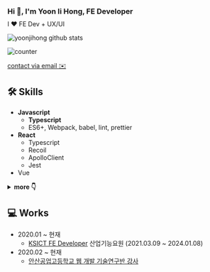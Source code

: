### Hi 👋, I'm Yoon Ii Hong, FE Developer
<div style="margin-top: -6px">
  <p style="font-size: 14px; opacity: 1">I ❤️ FE Dev + UX/UI</p>
</div>


![yoonjihong github stats](https://github-readme-stats.vercel.app/api?username=yoonjihong&count_private=true&show_icons=true&theme=monokai)  
 
![counter](https://komarev.com/ghpvc/?username=yoonjihong)
<!-- ### FE Developer -->
[contact via email ✉️](mailto:wmsttks@gmail.com)

## 🛠 Skills
- **Javascript**
  - **Typescript**
  - ES6+, Webpack, babel, lint, prettier
- **React**
  - Typescript
  - Recoil
  - ApolloClient
  - Jest
- Vue
<details><summary><b>more 👇</b></summary>
<ul>
  <li>
    HTML
  </li>
  <li>
    CSS
    <ul>
      <li>scss, sass</li>
      <li>Styled-component, material-ui, AntD</li>
    </ul>
  </li>
  <li>
    PHP
  </li>
  <li>
    Mysql
  </li>
  <li>
    Flutter
  </li>
  <li>
    GraphQL
  </li>
</ul>
</details>

## 💻 Works
- 2020.01 ~ 현재
  - <a href="http://ksict.com/">KSICT FE Developer</a> 산업기능요원 (2021.03.09 ~ 2024.01.08)
- 2020.02 ~ 현재 
  - <a href="https://jiiiihong.tistory.com/" target="_blank">안산공업고등학교 웹 개발 기술연구반 강사</a>

<!-- ## ⭐️ Interest

- **Main**: React, Typescript
- **Side**: UI/UX, Flutter -->
<!-- - **Humanly**: Netflix(always watching "Friends"), Action movie, cityPop -->
